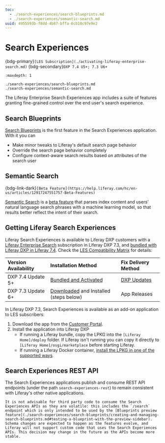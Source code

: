 ```yaml
---
toc:
  - ./search-experiences/search-blueprints.md
  - ./search-experiences/semantic-search.md
uuid: 4955593b-f8dd-4b87-bffa-6cb10c97e9e2
---
```

# Search Experiences

{bdg-primary}`[LES Subscription](./activating-liferay-enterprise-search.md)`
{bdg-secondary}`DXP 7.4 U5+; 7.3 U6+`

```{toctree}
:maxdepth: 1

./search-experiences/search-blueprints.md
./search-experiences/semantic-search.md
```

The Liferay Enterprise Search Experiences app includes a suite of features granting fine-grained control over the end user's search experience.

## Search Blueprints

[Search Blueprints](./search-experiences/search-blueprints.md) is the first feature in the Search Experiences application. With it you can

- Make minor tweaks to Liferay's default search page behavior
- Override the search page behavior completely
- Configure context-aware search results based on attributes of the search user

## Semantic Search

{bdg-link-dark}`[Beta Feature](https://help.liferay.com/hc/en-us/articles/12917247551757-Beta-Features)`

[Semantic Search](./search-experiences/semantic-search.md) is a [beta feature](https://help.liferay.com/hc/en-us/articles/12917247551757-Beta-Features) that parses index content and users' natural language search phrases with a machine learning model, so that results better reflect the intent of their search.

## Getting Liferay Search Experiences

Liferay Search Experiences is available to Liferay DXP customers with a [Liferay Enterprise Search](../liferay-enterprise-search.md) subscription in Liferay DXP 7.3, and [bundled with Liferay DXP in  Liferay 7.4](./activating-liferay-enterprise-search.md). Check the [LES Compatibility Matrix](https://help.liferay.com/hc/en-us/articles/360016511651#DXP-7.3-LES) for details:

| Version Availability | Installation Method | Fix Delivery Method |
| :---- | :---- | :---- |
| DXP 7.4 Update 5+ | [Bundled and Activated](activating-liferay-enterprise-search.md) | [DXP Updates](../../installation-and-upgrades/maintaining-a-liferay-installation/updating-liferay.md) |
| DXP 7.3 Update 6+ | [Downloaded](https://customer.liferay.com/downloads/-/download/liferay-enterprise-search-for-liferay-dxp-7-3) and Installed (steps below) | App Releases |


In Liferay DXP 7.3, Search Experiences is available as an add-on application to LES subscribers:
1. Download the app from the [Customer Portal](https://customer.liferay.com/downloads/-/download/liferay-enterprise-search-for-liferay-dxp-7-3).
1. Install the application into Liferay DXP
   * If running a Liferay bundle, copy the LPKG into the `[Liferay Home]/deploy` folder. If Liferay isn't running you can copy it directly to `[Liferay Home]/osgi/marketplace` before starting Liferay.
   * If running a Liferay Docker container, [install the LPKG in one of the supported ways](../../installation-and-upgrades/installing-liferay/using-liferay-docker-images/installing-apps-and-other-artifacts-to-containers.md).

## Search Experiences REST API

The Search Experiences applications publish and consume REST API endpoints (under the path `search-experiences-rest`) to remain consistent with Liferay's other native applications.

```{warning}
It is not advisable for third party code to consume the Search Experiences APIs as they are volatile: this includes the `/search` endpoint which is only intended to be used by the [Blueprints preview feature](./search-experiences/search-blueprints/creating-and-managing-search-blueprints.md#testing-a-blueprint-with-the-preview-sidebar). Schema changes are expected to happen as the features evolve, and Liferay will not support custom code that uses the Search Experiences APIs. This decision may change in the future as the APIs become more stable.
```
